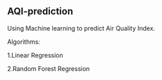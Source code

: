 ## AQI-prediction
Using Machine learning to predict Air Quality Index.

Algorithms:

1.Linear Regression

2.Random Forest Regression

